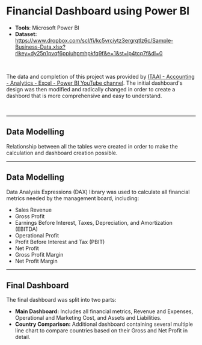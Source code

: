 # **Financial Dashboard using Power BI**

* **Tools**: Microsoft Power BI
* **Dataset:** https://www.dropbox.com/scl/fi/kc5vrciytz3ergrqtlz6c/Sample-Business-Data.xlsx?rlkey=dy25n1pvqf6ppiuhpmhpkfq9f&e=1&st=lp4tcq7f&dl=0

<br>

The data and completion of this project was provided by [ITAAI - Accounting - Analytics - Excel - Power BI YouTube channel](https://www.youtube.com/watch?v=fV0RJBgdp3c&list=PL2kUmMh1BdCXh2590uU78wzpW7GdfzcaF&index=2). The initial dashboard's design was then modified and radically changed in order to create a dashbord that is more comprehensive and easy to understand.

<br>

---

## **Data Modelling**

Relationship between all the tables were created in order to make the calculation and dashboard creation possible.

---

## **Data Modelling**

Data Analysis Expressions (DAX) library was used to calculate all financial metrics needed by the management board, including:
* Sales Revenue
* Gross Profit
* Earnings Before Interest, Taxes, Depreciation, and Amortization (EBITDA)
* Operational Profit
* Profit Before Interest and Tax (PBIT)
* Net Profit
* Gross Profit Margin
* Net Profit Margin

---

## **Final Dashboard**

The final dashboard was split into two parts:
* **Main Dashboard:** Includes all financial metrics, Revenue and Expenses, Operational and Marketing Cost, and Assets and Liabilities.
* **Country Comparison:** Additional dashboard containing several multiple line chart to compare countries based on their Gross and Net Profit in detail.




